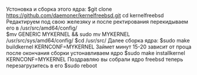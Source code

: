 Устоновка и сборка этого ядра:
$git clone https://github.com/daemoner/kernelfreebsd.git
cd kernelfreebsd
Редактируем под свою железяку и после ректирования перекидываем его в /usr/src/amd64/config/   
$mv GENERIC MYKERNEL && sudo mv MYKERNEL /usr/src/sys/amd64/config/
$cd /usr/src/
Далее сборка ядра:
$sudo make buildkernel KERNCONF=MYKERNEL
Займет минут 15-20 зависит от проца после окончания сборки устонавливаем ядро
$sudo make installkernel KERNCONF=MYKERNEL 
Поздравляю вы собрали ядро freebsd теперь перезагрузитесь в его
$sudo reboot
